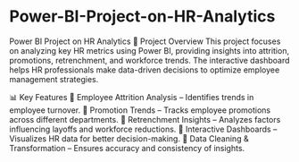 # Power-BI-Project-on-HR-Analytics
Power BI Project on HR Analytics
📌 Project Overview
This project focuses on analyzing key HR metrics using Power BI, providing insights into attrition, promotions, retrenchment, and workforce trends. The interactive dashboard helps HR professionals make data-driven decisions to optimize employee management strategies.

📊 Key Features
📌 Employee Attrition Analysis – Identifies trends in employee turnover.
📌 Promotion Trends – Tracks employee promotions across different departments.
📌 Retrenchment Insights – Analyzes factors influencing layoffs and workforce reductions.
📌 Interactive Dashboards – Visualizes HR data for better decision-making.
📌 Data Cleaning & Transformation – Ensures accuracy and consistency of insights.
